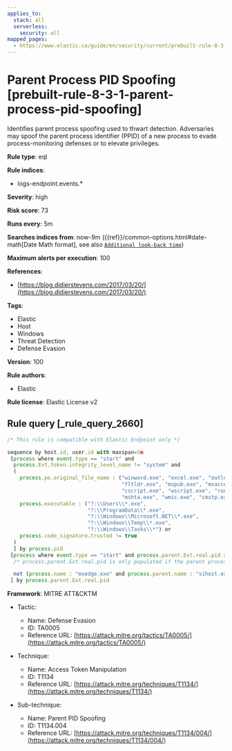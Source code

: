 ```yaml
---
applies_to:
  stack: all
  serverless:
    security: all
mapped_pages:
  - https://www.elastic.co/guide/en/security/current/prebuilt-rule-8-3-1-parent-process-pid-spoofing.html
---
```


# Parent Process PID Spoofing [prebuilt-rule-8-3-1-parent-process-pid-spoofing]

Identifies parent process spoofing used to thwart detection. Adversaries may spoof the parent process identifier (PPID) of a new process to evade process-monitoring defenses or to elevate privileges.

**Rule type**: eql

**Rule indices**:

* logs-endpoint.events.*

**Severity**: high

**Risk score**: 73

**Runs every**: 5m

**Searches indices from**: now-9m ({{ref}}/common-options.html#date-math[Date Math format], see also [`Additional look-back time`](docs-content://solutions/security/detect-and-alert/create-detection-rule.md#rule-schedule))

**Maximum alerts per execution**: 100

**References**:

* [https://blog.didierstevens.com/2017/03/20/](https://blog.didierstevens.com/2017/03/20/)

**Tags**:

* Elastic
* Host
* Windows
* Threat Detection
* Defense Evasion

**Version**: 100

**Rule authors**:

* Elastic

**Rule license**: Elastic License v2

## Rule query [_rule_query_2660]

```js
/* This rule is compatible with Elastic Endpoint only */

sequence by host.id, user.id with maxspan=5m
 [process where event.type == "start" and
  process.Ext.token.integrity_level_name != "system" and
  (
    process.pe.original_file_name : ("winword.exe", "excel.exe", "outlook.exe", "powerpnt.exe", "eqnedt32.exe",
                                     "fltldr.exe", "mspub.exe", "msaccess.exe", "powershell.exe", "pwsh.exe",
                                     "cscript.exe", "wscript.exe", "rundll32.exe", "regsvr32.exe", "msbuild.exe",
                                     "mshta.exe", "wmic.exe", "cmstp.exe", "msxsl.exe") or
    process.executable : ("?:\\Users\\*.exe",
                          "?:\\ProgramData\\*.exe",
                          "?:\\Windows\\Microsoft.NET\\*.exe",
                          "?:\\Windows\\Temp\\*.exe",
                          "?:\\Windows\\Tasks\\*") or
    process.code_signature.trusted != true
  )
  ] by process.pid
 [process where event.type == "start" and process.parent.Ext.real.pid > 0 and
  /* process.parent.Ext.real.pid is only populated if the parent process pid doesn't match */

  not (process.name : "msedge.exe" and process.parent.name : "sihost.exe")
 ] by process.parent.Ext.real.pid
```

**Framework**: MITRE ATT&CKTM

* Tactic:

    * Name: Defense Evasion
    * ID: TA0005
    * Reference URL: [https://attack.mitre.org/tactics/TA0005/](https://attack.mitre.org/tactics/TA0005/)

* Technique:

    * Name: Access Token Manipulation
    * ID: T1134
    * Reference URL: [https://attack.mitre.org/techniques/T1134/](https://attack.mitre.org/techniques/T1134/)

* Sub-technique:

    * Name: Parent PID Spoofing
    * ID: T1134.004
    * Reference URL: [https://attack.mitre.org/techniques/T1134/004/](https://attack.mitre.org/techniques/T1134/004/)



